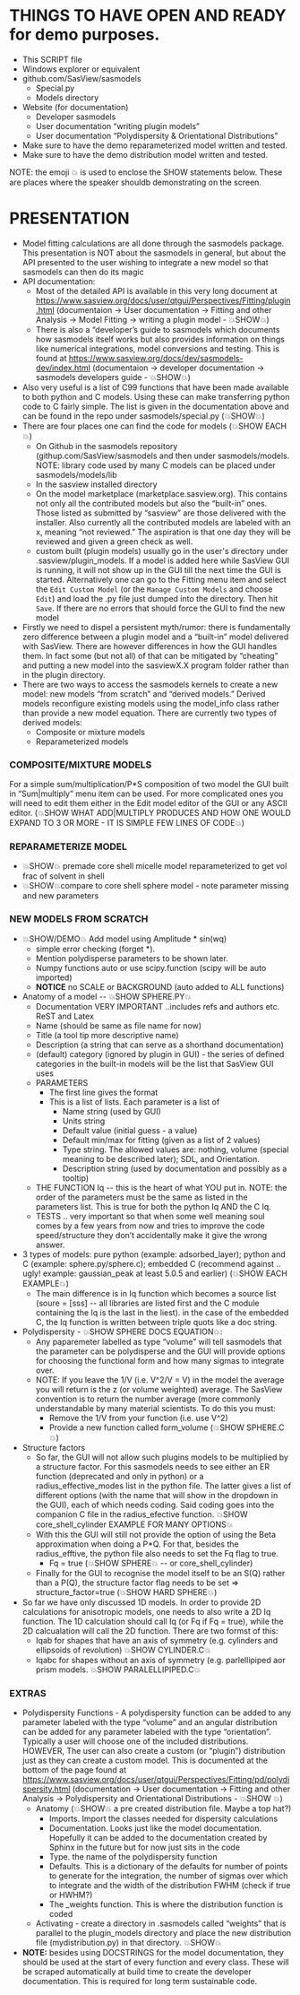 THINGS TO HAVE OPEN AND READY for demo purposes.
================================================
* This SCRIPT file
* Windows explorer or equivalent
* github.com/SasView/sasmodels
  * Special.py
  * Models directory
* Website (for documentation)
  * Developer sasmodels
  * User documentation “writing plugin models”
  * User documentation “Polydispersity & Orientational Distributions”
* Make sure to have the demo reparameterized model written and tested.
* Make sure to have the demo distribution model written and tested.

NOTE: the emoji 💥 is used to enclose the SHOW statements below. These are places where the speaker shouldb demonstrating
on the screen.

PRESENTATION
============

* Model fitting calculations are all done through the sasmodels package.  This presentation is NOT about the sasmodels in general, but about the API 
presented to the user wishing to integrate a new model so that sasmodels can then do its magic
* API documentation:
  * Most of the detailed API is available in this very long document at https://www.sasview.org/docs/user/qtgui/Perspectives/Fitting/plugin.html
  (documentaion -> User documentation -> Fitting and other Analysis -> Model Fitting -> writing a plugin model - 💥SHOW💥)
  * There is also a “developer’s guide to sasmodels which documents how sasmodels itself works but also provides information on things like
  numerical integrations, model conversions and testing. This is found at https://www.sasview.org/docs/dev/sasmodels-dev/index.html
  (documentaion -> developer documentation -> sasmodels developers guide - 💥SHOW💥)
* Also very useful is a list of C99 functions that have been made available to both python and C models. Using these can make transferring
python code to C fairly simple.  The list is given in the documentation above and can be found in the repo under sasmodels/special.py (💥SHOW💥)
* There are four places one can find the code for models (💥SHOW EACH💥)
  * On Github in the sasmodels repository (githup.com/SasView/sasmodels and then under sasmodels/models. NOTE: library code used by many C models
  can be placed under sasmodels/models/lib
  * In the sasview installed directory
  * On the model marketplace (marketplace.sasview.org).  This contains not only all the contributed models but also the “built-in” ones.
  Those listed as submitted by “sasview” are those delivered with the installer. Also currently all the contributed models are labeled with
  an x, meaning “not reviewed.” The aspiration is that one day they will be reviewed and given a green check as well.
  * custom built (plugin models) usually go in the user's directory under .sasview/plugin_models.  If a model is added here while SasView GUI
  is running, it will not show up in the GUI till the next time the GUI is started. Alternatively one can go to the Fitting menu item and select the
  `Edit Custom Model` (or the `Manage Custom Models` and choose `Edit`) and load the .py file just dumped into the directory. Then hit `Save`.
  If there are no errors that should force the GUI to find the new model
* Firstly we need to dispel a persistent myth/rumor: there is fundamentally zero difference between a plugin model and a “built-in” model
delivered with SasView. There are however differences in how the GUI handles them. In fact some (but not all) of that can be mitigated by
“cheating” and putting a new model into the sasviewX.X program folder rather than in the plugin directory.
* There are two ways to access the sasmodels kernels to create a new model: new models “from scratch” and “derived models.” Derived models
reconfigure existing models using the model_info class rather than provide a new model equation. There are currently two types of derived models:
  * Composite or mixture models
  * Reparameterized models

### COMPOSITE/MIXTURE MODELS
For a simple sum/multiplication/P\*S composition of two model the GUI built in “Sum|multiply” menu item can be used.
For more complicated ones you will need to edit them either in the Edit model editor of the GUI or any ASCII editor.
(💥SHOW WHAT ADD|MULTIPLY PRODUCES AND HOW ONE WOULD EXPAND TO 3 OR MORE - IT IS SIMPLE FEW LINES OF CODE💥)
### REPARAMETERIZE MODEL
* 💥SHOW💥 premade core shell micelle model reparameterized to get vol frac of solvent in shell
* 💥SHOW💥compare to core shell sphere model - note parameter missing and new parameters
### NEW MODELS FROM SCRATCH
* 💥SHOW/DEMO💥 Add model using Amplitude * sin(wq)
  * simple error checking (forget *).
  * Mention polydisperse parameters to be shown later.
  * Numpy functions auto or use scipy.function (scipy will be auto imported)
  * **NOTICE** no SCALE or BACKGROUND (auto added to ALL functions)
* Anatomy of a model -- 💥SHOW SPHERE.PY💥
  * Documentation VERY IMPORTANT ..includes refs and authors etc. ReST and Latex
  * Name (should be same as file name for now)
  * Title (a tool tip more descriptive name)
  * Description (a string that can serve as a shorthand documentation)
  * (default) category (ignored by plugin in GUI) - the series of defined categories in the built-in models will be the list that SasView GUI uses 
  * PARAMETERS
    * The first line gives the format
    * This is a list of lists. Each parameter is a list of
      * Name string (used by GUI)
      * Units string
      * Default value (initial guess - a value)
      * Default min/max for fitting (given as a list of 2 values)
      * Type string. The allowed values are: nothing, volume (special meaning to be described later); SDL, and Orientation.
      * Description string (used by documentation and possibly as a tooltip)
  * THE FUNCTION Iq -- this is the heart of what YOU put in. NOTE: the order of the parameters must be the same as listed in the parameters list.
  This is true for both the python Iq AND the C Iq.
  * TESTS .. very important so that when some well meaning soul comes by a few years from now and tries to improve the code speed/structure they
  don’t accidentally make it give the wrong answer.
* 3 types of models: pure python (example: adsorbed_layer); python and C (example: sphere.py/sphere.c); embedded C
(recommend against .. ugly! example: gaussian_peak at least 5.0.5 and earlier) (💥SHOW EACH EXAMPLE💥)
  * The main difference is in Iq function which becomes a source list (soure = [sss] -- all libraries are listed first and the C module containing the
  Iq is the last in the liest). in the case of the embedded C, the Iq function is written between triple quots like a doc string. 
* Polydispersity - 💥SHOW SPHERE DOCS EQUATION💥:
  * Any paparemeter labelled as type “volume” will tell sasmodels that the parameter can be polydisperse and the GUI will provide options
  for choosing the functional form and how many sigmas to integrate over.
  * NOTE: If you leave the 1/V (i.e. V^2/V = V) in the model the average you will return is the z (or volume weighted) average.  The SasView
  convention is to return the number average (more commonly understandable by many material scientists.  To do this you must:
    * Remove the 1/V from your function (i.e. use V^2)
    * Provide a new function called form_volume (💥SHOW SPHERE.C💥)
* Structure factors
  * So far, the GUI will not allow such plugins models to be multiplied by a structure factor.  For this sasmodels needs to see either an
  ER function (deprecated and only in python) or a radius_effective_modes list in the python file. The latter gives a list of different options
  (with the name that will show in the dropdown in the GUI), each of which needs coding. Said coding goes into the companion C file
  in the radius_efective function. 💥SHOW core_shell_cylinder EXAMPLE FOR MANY OPTIONS💥
  * With this the GUI will still not provide the option of using the Beta approximation when doing a P\*Q.  For that, besides the radius_efftive,
  the python file also needs to set the Fq flag to true.
    * Fq = true (💥SHOW SPHERE💥 -- or core_shell_cylinder) 
  * Finally for the GUI to recognise the model itself to be an S(Q) rather than a P(Q), the structure factor flag needs to be set ⇒
  structure_factor=true (💥SHOW HARD SPHERE💥)
* So far we have only discussed 1D models. In order to provide 2D calculations for anisotropic models, one needs to also write a 2D Iq function.
The 1D calculation should call Iq (or Fq if Fq = true), while the 2D calcualation will call the 2D function. There are two formst of this:
  * Iqab for shapes that have an axis of symmetry (e.g. cylinders and ellipsoids of revolution) 💥SHOW CYLINDER.C💥
  * Iqabc for shapes without an axis of symmetry (e.g. parlellipiped aor prism models. 💥SHOW PARALELLIPIPED.C💥
### EXTRAS
* Polydispersity Functions  - A polydispersity function can be added to any parameter labeled with the type “volume” and an angular distribution
can be added for any parameter labeled with the type “orientation”. Typically a user will choose one of the included distributions.
HOWEVER, The user can also create a custom (or “plugin”) distribution just as they can create a custom model.  This is documented at
the bottom of the page found at https://www.sasview.org/docs/user/qtgui/Perspectives/Fitting/pd/polydispersity.html
(documentation -> User documentation -> Fitting and other Analysis -> Polydispersity and Orientational Distributions - 💥SHOW 💥)
  * Anatomy (💥SHOW💥 a pre created distribution file. Maybe a top hat?)
    * Imports. Import the classes needed for dispersity calculations
    * Documentation.  Looks just like the model documentation. Hopefully it can be added to the documentation created by
    Sphinx in the future but for now just sits in the code
    * Type. the name of the polydispersity function
    * Defaults. This is a dictionary of the defaults for number of points to generate for the integration,
    the number of sigmas over which to integrate and the width of the distribution FWHM (check if true or HWHM?)
    * The _weights function.  This is where the distribution function is coded
  * Activating -  create a directory in .sasmodels called “weights” that is parallel to the plugin_models directory and place
  the new distribution file (mydistribution.py) in that directory. 💥SHOW💥
* **NOTE:** besides using DOCSTRINGS for the model documentation, they should be used at the start of every function and every class.
These will be scraped automatically at build time to create the developer documentation. This is required for long term
sustainable code.
